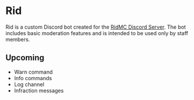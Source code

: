 # Rid
Rid is a custom Discord bot created for the [RidMC Discord Server](https://discord.gg/P6dgPQ). The bot includes basic moderation features and is intended to be used only by staff members.

## Upcoming
- Warn command
- Info commands
- Log channel
- Infraction messages